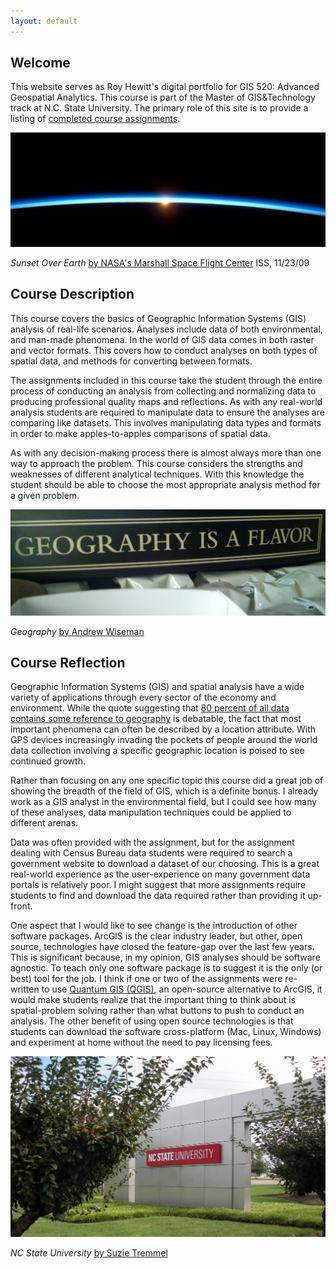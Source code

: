 ```yaml
---
layout: default
---
```


## Welcome

This website serves as Roy Hewitt's digital portfolio for GIS 520: Advanced Geospatial Analytics.  This course is part of the Master of GIS&amp;Technology track at N.C. State University.  The primary role of this site is to provide a listing of [completed course assignments]({{site.baseurl}}/assignments/).

<a href="https://flic.kr/p/7tL7tJ">![Sunset Over Earth](img/full-size/earth.jpg "Sunset Over Earth")</a>

*Sunset Over Earth* <a href="https://www.flickr.com/photos/nasamarshall/">by NASA's Marshall Space Flight Center</a> ISS, 11/23/09

## Course Description

This course covers the basics of Geographic Information Systems (GIS) analysis of real-life scenarios.  Analyses include data of both environmental, and man-made phenomena.  In the world of GIS data comes in both raster and vector formats.  This covers how to conduct analyses on both types of spatial data, and methods for converting between formats.

The assignments included in this course take the student through the entire process of conducting an analysis from collecting and normalizing data to producing professional quality maps and reflections.  As with any real-world analysis students are required to manipulate data to ensure the analyses are comparing like datasets.  This involves manipulating data types and formats in order to make apples-to-apples comparisons of spatial data.

As with any decision-making process there is almost always more than one way to approach the problem.  This course considers the strengths and weaknesses of different analytical techniques.  With this knowledge the student should be able to choose the most appropriate analysis method for a given problem.

<a href="https://flic.kr/p/52gcBa">![Geography is a Flavor]( img/full-size/geography.jpg "Sign reads: 'Geography is a Flavor'")</a>

*Geography* <a href="https://www.flickr.com/photos/awiseman/">by Andrew Wiseman</a>

## Course Reflection

Geographic Information Systems (GIS) and spatial analysis have a wide variety of applications through every sector of the economy and environment.  While the quote suggesting that [80 percent of all data contains some reference to geography](http://www.sensysmag.com/spatialsustain/reference-for-80-of-data-contains-geography-quote.html) is debatable, the fact that most important phenomena can often be described by a location attribute.  With GPS devices increasingly invading the pockets of people around the world data collection involving a specific geographic location is poised to see continued growth.

Rather than focusing on any one specific topic this course did a great job of showing the breadth of the field of GIS, which is a definite bonus.  I already work as a GIS analyst in the environmental field, but I could see how many of these analyses, data manipulation techniques could be applied to different arenas.

Data was often provided with the assignment, but for the assignment dealing with Census Bureau data students were required to search a government website to download a dataset of our choosing.  This is a great real-world experience as the user-experience on many government data portals is relatively poor.  I might suggest that more assignments require students to find and download the data required rather than providing it up-front.

One aspect that I would like to see change is the introduction of other software packages.  ArcGIS is the clear industry leader, but other, open source, technologies have closed the feature-gap over the last few years.  This is significant because, in my opinion, GIS analyses should be software agnostic.  To teach only one software package is to suggest it is the only (or best) tool for the job.  I think if one or two of the assignments were re-written to use [Quantum GIS (QGIS)](http://www.qgis.org/en/site/), an open-source alternative to ArcGIS, it would make students realize that the important thing to think about is spatial-problem solving rather than what buttons to push to conduct an analysis.  The other benefit of using open source technologies is that students can download the software cross-platform (Mac, Linux, Windows) and experiment at home without the need to pay licensing fees.

<a href="https://flic.kr/p/72PRGV">![North Carolina State University](img/full-size/ncsu.jpg "North Carolina State University")</a>

*NC State University* <a href="https://www.flickr.com/photos/23727257@N00/">by Suzie Tremmel</a>